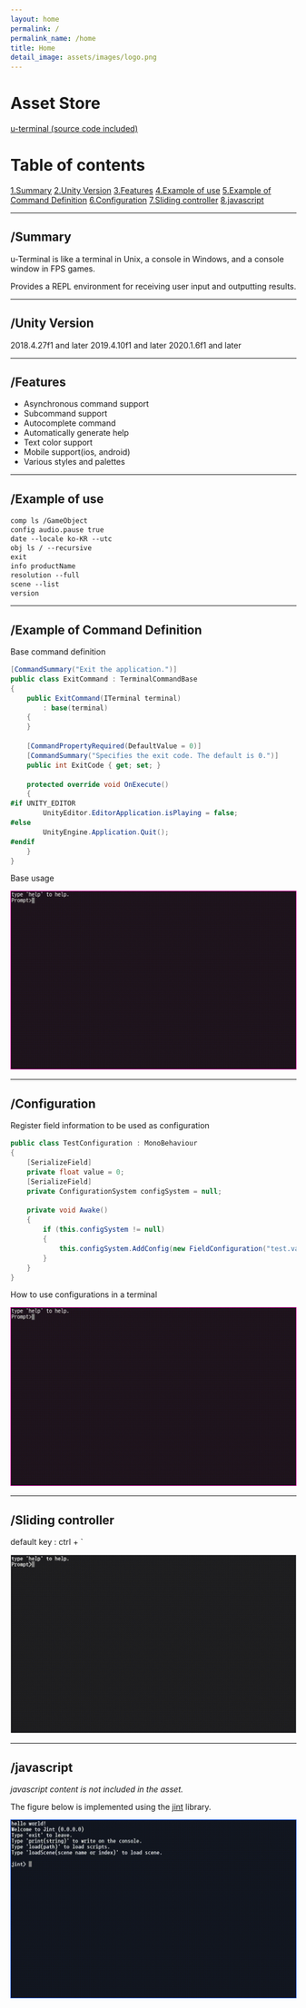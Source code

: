 ```yaml
---
layout: home
permalink: /
permalink_name: /home
title: Home
detail_image: assets/images/logo.png
---
```


# Asset Store

[u-terminal (source code included)](http://u3d.as/2aP4)

<!-- [u-terminal free (assembly version)](http://u3d.as/2isF) -->
# Table of contents

[1.Summary](#summary)
[2.Unity Version](#unity-version)
[3.Features](#features)
[4.Example of use](#example-of-use)
[5.Example of Command Definition](#example-of-command-definition)
[6.Configuration](#configuration)
[7.Sliding controller](#sliding-controller)
[8.javascript](#javascript)

***

## /Summary

u-Terminal is like a terminal in Unix, a console in Windows, and a console window in FPS games.

Provides a REPL environment for receiving user input and outputting results.

***

## /Unity Version

2018.4.27f1 and later
2019.4.10f1 and later
2020.1.6f1 and later

***

## /Features

* Asynchronous command support
* Subcommand support
* Autocomplete command
* Automatically generate help
* Text color support
* Mobile support(ios, android)
* Various styles and palettes

***

## /Example of use

```
comp ls /GameObject
config audio.pause true
date --locale ko-KR --utc
obj ls / --recursive
exit
info productName
resolution --full
scene --list
version
```

***

## /Example of Command Definition

Base command definition

```cs
[CommandSummary("Exit the application.")]
public class ExitCommand : TerminalCommandBase
{
    public ExitCommand(ITerminal terminal)
        : base(terminal)
    {
    }

    [CommandPropertyRequired(DefaultValue = 0)]
    [CommandSummary("Specifies the exit code. The default is 0.")]
    public int ExitCode { get; set; }

    protected override void OnExecute()
    {
#if UNITY_EDITOR
        UnityEditor.EditorApplication.isPlaying = false;
#else
        UnityEngine.Application.Quit();
#endif
    }
}
```

Base usage

<img id="body-img" src="./assets/images/restart-command.gif" alt="restart-command" />

***

## /Configuration

Register field information to be used as configuration

```cs
public class TestConfiguration : MonoBehaviour
{
    [SerializeField]
    private float value = 0;
    [SerializeField]
    private ConfigurationSystem configSystem = null;

    private void Awake()
    {
        if (this.configSystem != null)
        {
            this.configSystem.AddConfig(new FieldConfiguration("test.value", this, nameof(value)) { DefaultValue = this.value });
        }
    }
}
```

How to use configurations in a terminal

<img id="body-img" src="./assets/images/config-command.gif" alt="config-command" />

***

## /Sliding controller

default key : ctrl + `

<img id="body-img" src="./assets/images/sliding-controller.gif" alt="sliding-controller" />

***

## /javascript

*javascript content is not included in the asset.*

The figure below is implemented using the [jint](https://github.com/sebastienros/jint) library.

<img id="body-img" src="./assets/images/javascript.gif" alt="javascript" />
